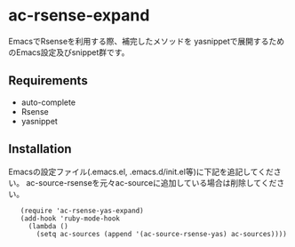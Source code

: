 # ac-rsense-expand
EmacsでRsenseを利用する際、補完したメソッドを
yasnippetで展開するためのEmacs設定及びsnippet群です。

## Requirements
* auto-complete
* Rsense
* yasnippet

## Installation
Emacsの設定ファイル(.emacs.el, .emacs.d/init.el等)に下記を追記してください。
ac-source-rsenseを元々ac-sourceに追加している場合は削除してください。

       (require 'ac-rsense-yas-expand)
       (add-hook 'ruby-mode-hook
         (lambda ()
           (setq ac-sources (append '(ac-source-rsense-yas) ac-sources))))